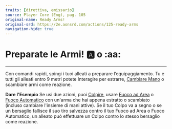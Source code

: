 ```yaml
---
traits: [direttiva, emissario]
source: Player Core (Eng), pag. 105
original-name: Ready Arms!
original-srd: https://2e.aonsrd.com/actions/125-ready-arms
navigation-hide: true
---
```


# Preparate le Armi! :a: o :aa:

---

Con comandi rapidi, spingi i tuoi alleati a preparare l’equipaggiamento. Tu e
tutti gli alleati entro 9 metri potete Interagire per estrarre,
[Cambiare Mano](/azioni/cambiare-mano) o scambiare armi come reazione.

**Dare l'Esempio** Se usi due azioni, puoi [Colpire](/azioni/colpire), usare
[Fuoco ad Area](/azioni/fuoco-ad-area) o
[Fuoco Automatico](/azioni/fuoco-automatico) con un'arma che hai appena estratto
o scambiato (incluso cambiare l'insieme di mani attive). Se il tuo Colpo va a
segno o se un bersaglio fallisce il suo tiro salvezza contro il tuo Fuoco ad
Area o Fuoco Automatico, un alleato può effettuare un Colpo contro lo stesso
bersaglio come reazione.
